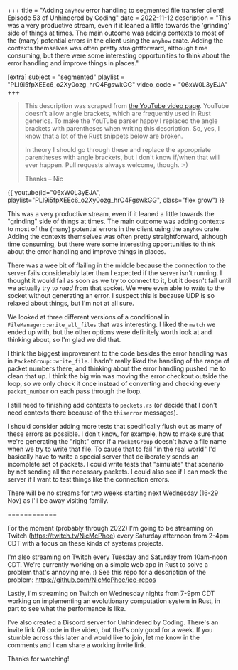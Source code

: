 +++
title = "Adding `anyhow` error handling to segmented file transfer client! Episode 53 of Unhindered by Coding"
date = 2022-11-12
description = "This was a very productive stream, even if it leaned a little towards the 'grinding' side of things at times. The main outcome was adding contexts to most of the (many) potential errors in the client using the `anyhow` crate. Adding the contexts themselves was often pretty straightforward, although time consuming, but there were some interesting opportunities to think about the error handling and improve things in places."

[extra]
subject = "segmented"
playlist = "PLI9i5fpXEEc6_o2Xy0ozg_hrO4FgswkGG"
video_code = "06xW0L3yEJA"
+++

> This description was scraped from
> [the YouTube video page](https://www.youtube.com/watch?v=06xW0L3yEJA&list=PLI9i5fpXEEc6_o2Xy0ozg_hrO4FgswkGG).
> YouTube doesn't allow angle brackets, which are frequently used
> in Rust generics. To make the YouTube parser happy I replaced the
> angle brackets with parentheses when writing this description.
> So, yes, I know that a lot of the Rust snippets below are broken.
>
> In theory I should go through these and replace
> the appropriate parentheses with angle brackets, but I don't
> know if/when that will ever happen. Pull requests always
> welcome, though. :-)
>
> Thanks – Nic

<div>
 {{ 
    youtube(id="06xW0L3yEJA", playlist="PLI9i5fpXEEc6_o2Xy0ozg_hrO4FgswkGG", class="flex grow")
 }} 
</div>

This was a very productive stream, even if it leaned a little towards the "grinding" side of things at times. The main outcome was adding contexts to most of the (many) potential errors in the client using the `anyhow` crate. Adding the contexts themselves was often pretty straightforward, although time consuming, but there were some interesting opportunities to think about the error handling and improve things in places.

There was a wee bit of flailing in the middle because the connection to the server fails considerably later than I expected if the server isn't running. I thought it would fail as soon as we try to connect to it, but it doesn't fail until we actually try to _read_ from that socket. We were even able to _write_ to the socket without generating an error. I suspect this is because UDP is so relaxed about things, but I'm not at all sure.

We looked at three different versions of a conditional in `FileManager::write_all_files` that was interesting. I liked the `match` we ended up with, but the other options were definitely worth look at and thinking about, so I'm glad we did that.

I think the biggest improvement to the code besides the error handling was in `PacketGroup::write_file`. I hadn't really liked the handling of the range of packet numbers there, and thinking about the error handling pushed me to clean that up. I think the big win was moving the error checkout outside the loop, so we only check it once instead of converting and checking every `packet_number` on each pass through the loop.

I still need to finishing add contexts to `packets.rs` (or decide that I don't need contexts there because of the `thiserror` messages).

I should consider adding more tests that specifically flush out as many of these errors as possible. I don't know, for example, how to make sure that we're generating the "right" error if a `PacketGroup` doesn't have a file name when we try to write that file. To cause that to fail "in the real world" I'd basically have to write a special server that deliberately sends an incomplete set of packets. I could write tests that "simulate" that scenario by not sending all the necessary packets. I could also see if I can mock the server if I want to test things like the connection errors.

There will be no streams for two weeks starting next Wednesday (16-29 Nov) as I'll be away visiting family.

============

For the moment (probably through 2022) I'm going to be streaming on Twitch (https://twitch.tv/NicMcPhee) every Saturday afternoon from 2-4pm CDT with a focus on these kinds of systems projects.

I'm also streaming on Twitch every Tuesday and Saturday from 10am-noon CDT. We're currently working on a simple web app in Rust to solve a problem that's annoying me. :) See this repo for a description of the problem: https://github.com/NicMcPhee/ice-repos

Lastly, I'm streaming on Twitch on Wednesday nights from 7-9pm CDT working on implementing an evolutionary computation system in Rust, in part to see what the performance is like.

I've also created a Discord server for Unhindered by Coding. There's an invite link QR code in the video, but that's only good for a week. If you stumble across this later and would like to join, let me know in the comments and I can share a working invite link.

Thanks for watching!

